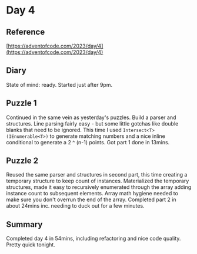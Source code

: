 # Day 4

## Reference

[https://adventofcode.com/2023/day/4](https://adventofcode.com/2023/day/4)

## Diary

State of mind: ready.
Started just after 9pm.

## Puzzle 1
Continued in the same vein as yesterday's puzzles.  Build a parser and structures.
Line parsing fairly easy - but some little gotchas like double blanks that need to be ignored.
This time I used ```Intersect<T>(IEnumerable<T>)``` to generate matching numbers and a 
nice inline conditional to generate a 2 ^ (n-1) points.  Got part 1 done in 13mins.

## Puzzle 2
Reused the same parser and structures in second part, this time creating a temporary structure
to keep count of instances. Materialized the temporary structures, made it easy to recursively enumerated
through the array adding instance count to subsequent elements.  Array math hygiene needed to make sure you don't overrun
the end of the array.  Completed part 2 in about 24mins inc. needing to duck out for a few minutes.

## Summary
Completed day 4 in 54mins, including refactoring and nice code quality.  Pretty quick tonight.